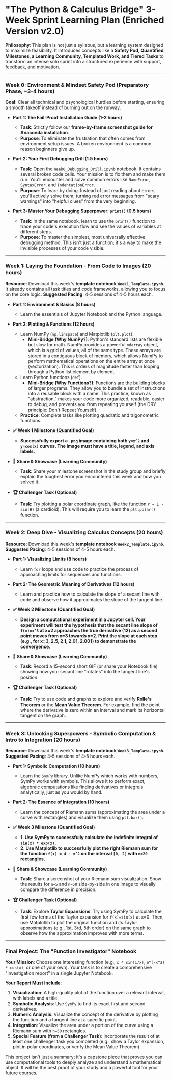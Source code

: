 # "The Python & Calculus Bridge" 3-Week Sprint Learning Plan (Enriched Version v2.0)

**Philosophy**: This plan is not just a syllabus, but a learning system designed to maximize feasibility. It introduces concepts like a **Safety Pod, Quantified Milestones, a Learning Community, Templated Work, and Tiered Tasks** to transform an intense solo sprint into a structured experience with support, feedback, and motivation.

---

### **Week 0: Environment & Mindset Safety Pod (Preparatory Phase, ~3-4 hours)**

**Goal**: Clear all technical and psychological hurdles before starting, ensuring a smooth takeoff instead of burning out on the runway.

*   **Part 1: The Fail-Proof Installation Guide (1-2 hours)**
    *   **Task**: Strictly follow our **frame-by-frame screenshot guide for Anaconda installation**.
    *   **Purpose**: To eliminate the frustration that often comes from environment setup issues. A broken environment is a common reason beginners give up.

*   **Part 2: Your First Debugging Drill (1.5 hours)**
    *   **Task**: Open the `Week0_Debugging_Drill.ipynb` notebook. It contains several broken code cells. Your mission is to fix them and make them run. You'll encounter and solve common errors like `NameError`, `SyntaxError`, and `IndentationError`.
    *   **Purpose**: To learn by doing. Instead of just reading about errors, you'll actively solve them, turning red error messages from "scary warnings" into "helpful clues" from the very beginning.

*   **Part 3: Master Your Debugging Superpower: `print()` (0.5 hours)**
    *   **Task**: In the same notebook, learn to use the `print()` function to trace your code's execution flow and see the values of variables at different steps.
    *   **Purpose**: To master the simplest, most universally effective debugging method. This isn't just a function; it's a way to make the invisible processes of your code visible.

---

### **Week 1: Laying the Foundation - From Code to Images (20 hours)**

**Resource**: Download this week's **template notebook `Week1_Template.ipynb`**. It already contains all task titles and code frameworks, allowing you to focus on the core logic.
**Suggested Pacing**: 4-5 sessions of 4-5 hours each.

*   **Part 1: Environment & Basics (8 hours)**
    *   Learn the essentials of Jupyter Notebook and the Python language.

*   **Part 2: Plotting & Functions (12 hours)**
    *   Learn NumPy (`np.linspace`) and Matplotlib (`plt.plot`).
        *   **Mini-Bridge (Why NumPy?)**: Python's standard lists are flexible but slow for math. NumPy provides a powerful `ndarray` object, which is a grid of values, all of the same type. These arrays are stored in a contiguous block of memory, which allows NumPy to perform mathematical operations on the entire array at once (vectorization). This is orders of magnitude faster than looping through a Python list element by element.
    *   Learn Python functions (`def`).
        *   **Mini-Bridge (Why Functions?)**: Functions are the building blocks of larger programs. They allow you to bundle a set of instructions into a reusable block with a name. This practice, known as "abstraction," makes your code more organized, readable, easier to debug, and prevents you from repeating yourself (the DRY principle: Don't Repeat Yourself).
    *   **Practice**: Complete tasks like plotting quadratic and trigonometric functions.

*   **✅ Week 1 Milestone (Quantified Goal)**
    *   **Successfully export a `.png` image containing both `y=x^2` and `y=cos(x)` curves. The image must have a title, legend, and axis labels.**

*   **🚀 Share & Showcase (Learning Community)**
    *   **Task**: Share your milestone screenshot in the study group and briefly explain the toughest error you encountered this week and how you solved it.

*   **🏆 Challenger Task (Optional)**
    *   **Task**: Try plotting a polar coordinate graph, like the function `r = 1 - sin(θ)` (a cardioid). This will require you to learn the `plt.polar()` function.

---

### **Week 2: Deep Dive - Visualizing Calculus Concepts (20 hours)**

**Resource**: Download this week's **template notebook `Week2_Template.ipynb`**.
**Suggested Pacing**: 4-5 sessions of 4-5 hours each.

*   **Part 1: Visualizing Limits (8 hours)**
    *   Learn `for` loops and use code to practice the process of approaching limits for sequences and functions.

*   **Part 2: The Geometric Meaning of Derivatives (12 hours)**
    *   Learn and practice how to calculate the slope of a secant line with code and observe how it approximates the slope of the tangent line.

*   **✅ Week 2 Milestone (Quantified Goal)**
    *   **Design a computational experiment in a Jupyter cell. Your experiment will test the hypothesis that the secant line slope of `f(x)=x^3` at x=2 approaches the true derivative (12) as a second point moves from x=3 towards x=2. Print the slope at each step (e.g., for x=3, 2.5, 2.1, 2.01, 2.001) to demonstrate the convergence.**

*   **🚀 Share & Showcase (Learning Community)**
    *   **Task**: Record a 15-second short GIF (or share your Notebook file) showing how your secant line "rotates" into the tangent line's position.

*   **🏆 Challenger Task (Optional)**
    *   **Task**: Try to use code and graphs to explore and verify **Rolle's Theorem** or the **Mean Value Theorem**. For example, find the point where the derivative is zero within an interval and mark its horizontal tangent on the graph.

---

### **Week 3: Unlocking Superpowers - Symbolic Computation & Intro to Integration (20 hours)**

**Resource**: Download this week's **template notebook `Week3_Template.ipynb`**.
**Suggested Pacing**: 4-5 sessions of 4-5 hours each.

*   **Part 1: Symbolic Computation (10 hours)**
    *   Learn the `SymPy` library. Unlike NumPy which works with numbers, SymPy works with symbols. This allows it to perform exact, algebraic computations like finding derivatives or integrals analytically, just as you would by hand.

*   **Part 2: The Essence of Integration (10 hours)**
    *   Learn the concept of Riemann sums (approximating the area under a curve with rectangles) and visualize them using `plt.bar()`.

*   **✅ Week 3 Milestone (Quantified Goal)**
    *   **1. Use SymPy to successfully calculate the indefinite integral of `sin(x) * exp(x)`.**
    *   **2. Use Matplotlib to successfully plot the right Riemann sum for the function `f(x) = 4 - x^2` on the interval `[0, 2]` with `n=20` rectangles.**

*   **🚀 Share & Showcase (Learning Community)**
    *   **Task**: Share a screenshot of your Riemann sum visualization. Show the results for `n=5` and `n=50` side-by-side in one image to visually compare the difference in precision.

*   **🏆 Challenger Task (Optional)**
    *   **Task**: Explore **Taylor Expansions**. Try using SymPy to calculate the first few terms of the Taylor expansion for `f(x)=sin(x)` at x=0. Then, use Matplotlib to plot the original function and its Taylor approximations (e.g., 1st, 3rd, 5th order) on the same graph to observe how the approximation improves with more terms.

---

### **Final Project: The "Function Investigator" Notebook**

**Your Mission**: Choose one interesting function (e.g., `x * sin(1/x)`, `e^(-x^2) * cos(x)`, or one of your own). Your task is to create a comprehensive "investigation report" in a single Jupyter Notebook.

**Your Report Must Include**:
1.  **Visualization**: A high-quality plot of the function over a relevant interval, with labels and a title.
2.  **Symbolic Analysis**: Use `SymPy` to find its exact first and second derivatives.
3.  **Numeric Analysis**: Visualize the concept of the derivative by plotting the function and a tangent line at a specific point.
4.  **Integration**: Visualize the area under a portion of the curve using a Riemann sum with `n=50` rectangles.
5.  **Special Feature (from a Challenger Task)**: Incorporate the result of at least one challenger task you completed (e.g., show a Taylor expansion, plot in polar coordinates, or verify the Mean Value Theorem).

This project isn't just a summary; it's a capstone piece that proves you can use computational tools to deeply analyze and understand a mathematical object. It will be the best proof of your study and a powerful tool for your future courses.
